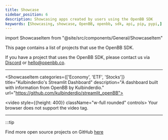 ```yaml
---
title: Showcase
sidebar_position: 6
description: Showcasing apps created by users using the OpenBB SDK
keywords: [Showcasing, showcase, OpenBB, openbb, sdk, api, pip, pypi,]
---
```


import ShowcaseItem from "@site/src/components/General/ShowcaseItem"

This page contains a list of projects that use the OpenBB SDK.

If you have a project that uses the OpenBB SDK, please contact us via [Discord](https://discord.com/invite/Up2QGbMKHY) or [hello@openbb.co](mailto:hello@openbb.co).

---

<ShowcaseItem
categories={['Economy', 'ETF', 'Stocks']}
title="Kulbinderdio's Streamlit Dashboard"
description="A dashboard built with information from OpenBB by Kulbinderdio."
url="https://github.com/kulbinderdio/streamlit_openBB">

<video style={{height: 400}} className="w-full rounded" controls>
  <source src="https://user-images.githubusercontent.com/4700433/205459912-9c9a10ac-50ce-42e3-8bf1-ad2e5a64b2a1.mp4" type="video/mp4" />
Your browser does not support the video tag.
</video>
</ShowcaseItem>

---

:::tip

Find more open source projects on GitHub [here](https://github.com/search?q=topic:openbb&type=Repositories&l=&l=)
